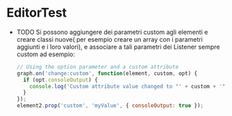 # EditorTest

- TODO Si possono aggiungere dei parametri custom agli elementi e creare classi nuove( per esempio creare un array con i parametri aggiunti e i loro valori), e associare a tali parametri dei Listener sempre custom ad esempio:<br>
  ```javascript
  // Using the option parameter and a custom attribute
  graph.on('change:custom', function(element, custom, opt) {
    if (opt.consoleOutput) {
      console.log('Custom attribute value changed to "' + custom + '"');
    }
  });
  element2.prop('custom', 'myValue', { consoleOutput: true });
```
